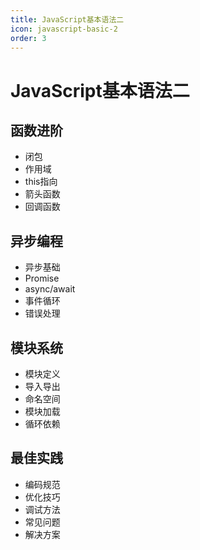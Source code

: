 ```yaml
---
title: JavaScript基本语法二
icon: javascript-basic-2
order: 3
---
```


# JavaScript基本语法二

## 函数进阶
- 闭包
- 作用域
- this指向
- 箭头函数
- 回调函数

## 异步编程
- 异步基础
- Promise
- async/await
- 事件循环
- 错误处理

## 模块系统
- 模块定义
- 导入导出
- 命名空间
- 模块加载
- 循环依赖

## 最佳实践
- 编码规范
- 优化技巧
- 调试方法
- 常见问题
- 解决方案

